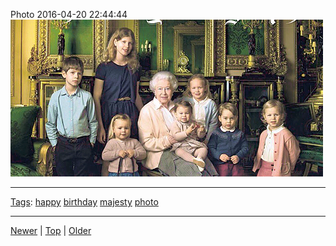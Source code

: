 <!--
title: Photo 2016-04-20 22
date: 2020-06-28T14:55:35.528Z
tags: happy, birthday, majesty, photo
-->








Photo 2016-04-20 22:44:44
![](143134379242-0.png)

<!--BOTTOM-POST-NAVIGATION-->
---

[Tags](tags.md): [happy](tag-happy.md) [birthday](tag-birthday.md) [majesty](tag-majesty.md) [photo](tag-photo.md)

---

[Newer](142469124562.md) | [Top](index.md) | [Older](143425514722.md)